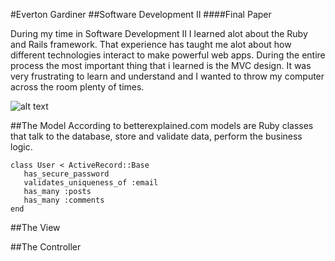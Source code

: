 #Everton Gardiner
##Software Development II
####Final Paper

During my time in Software Development II I learned alot about the Ruby and Rails framework. That experience has taught me alot about how different technologies interact to make powerful web apps. During the entire process the most important thing that i learned is the MVC design. It was very frustrating to learn and understand and I wanted to throw my computer across the room plenty of times.

![alt text](https://detouristsdiary.files.wordpress.com/2014/09/frustration-computer.gif "Logo Title Text 1")



##The Model
 According to betterexplained.com models are Ruby classes  that talk to the database, store and validate data, perform the business logic.
 ```
 class User < ActiveRecord::Base
    has_secure_password
    validates_uniqueness_of :email
    has_many :posts
    has_many :comments
end
```
##The View





##The Controller

